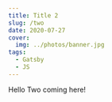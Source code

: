 ```yaml
---
title: Title 2
slug: /two
date: 2020-07-27
cover:
  img: ../photos/banner.jpg
tags:
  - Gatsby
  - JS
---
```


Hello Two coming here!
